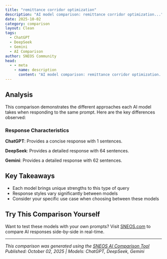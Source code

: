 ```yaml
---
title: "remittance corridor optimization"
description: "AI model comparison: remittance corridor optimization..."
date: 2025-10-02
category: comparison
layout: Clean
tags:
  - ChatGPT
  - DeepSeek
  - Gemini
  - AI Comparison
author: SNEOS Community
head:
  - - meta
    - name: description
      content: "AI model comparison: remittance corridor optimization..."
---
```


<ChatComparison
  title="remittance corridor optimization"
  prompt="remittance corridor optimization"
  :responses='{"ChatGPT": "Remittance corridor optimization refers to strategies and techniques used to enhance the efficiency, cost-effectiveness, and overall performance of money transfer routes between countries or regions. These corridors are the pathways through which remittances (money transfers from individuals working abroad to their home countries) flow, and optimizing them involves several key considerations:\n\n### Key Elements of Remittance Corridor Optimization\n\n1. **Cost Reduction**:\n - **Fees and Exchange Rates**: Analyze and minimize transaction fees and unfavorable exchange rates that consumers face when sending money.\n - **Negotiating with Providers**: Work with money transfer operators (MTOs) and banks to negotiate better deals for processing remittances.\n\n2. **Speed of Transfer**:\n - **Processing Times**: Enhance technologies or partnerships to reduce the time it takes for the money to be available to the recipient.\n - **Real-Time Transfers**: Implement systems that allow for near-instantaneous transfers.\n\n3. **Technology Utilization**:\n - **Blockchain and Fintech Solutions**: Explore innovative technology, like blockchain, to provide cheaper, faster, and more secure transfer methods.\n - **Mobile Money Solutions**: Integrate mobile wallets and mobile payment systems to reach unbanked populations more effectively.\n\n4. **Market Research**:\n - **Understanding Customer Needs**: Conduct surveys and research to understand the preferences and needs of senders and receivers.\n - **Competitor Analysis**: Keep an eye on the competition to see how they optimize their corridors.\n\n5. **Regulatory Compliance**:\n - **Stay Updated on Regulations**: Ensure compliance with international and local anti-money laundering (AML) and know your customer (KYC) requirements.\n - **Partnerships with Regulatory Bodies**: Work collaboratively with regulators to innovate while remaining compliant.\n\n6. **Risk Management**:\n - **Fraud Prevention**: Implement robust systems to detect fraud and mitigate risks associated with money transfers.\n - **Market Volatility**: Create strategies to handle currency fluctuations and their impact on remittance values.\n\n7. **Partnerships and Collaboration**:\n - **Cross-Border Partnerships**: Collaborate with local financial institutions, NGOs, and community organizations to reach more customers effectively.\n - **Integration with Local Businesses**: Partner with local businesses to facilitate easier access to services.\n\n8. **User Experience**:\n - **Simplifying Processes**: Streamline the remittance process to make it user-friendly, especially for those who may not be tech-savvy.\n - **Multilingual Support**: Provide services in multiple languages to cater to diverse customer bases.\n\n### Examples of Optimization Strategies\n\n- **Cost Comparisons**: Create transparent cost comparison tools for users to understand different service providers&#x27; fees and rates.\n- **Community Engagement**: Host community workshops to educate potential users about remittance options and services available.\n- **Tailored Services**: Develop personalized remittance solutions based on specific corridors to address unique challenges in sending money home, such as varying payment methods or local needs.\n\n### Conclusion\n\nOptimizing remittance corridors is essential for improving financial inclusion, supporting economic development in recipient countries, and enhancing the overall efficiency of cross-border money transfers. By focusing on technology, cost, user experience, compliance, and strategic partnerships, providers can create more effective systems that benefit senders and receivers alike.", "DeepSeek": "Of course. This is a fantastic and complex topic at the intersection of finance, technology, and development economics.\n\n**Remittance Corridor Optimization** is the systematic process of analyzing, improving, and managing the flow of money (remittances) between a specific sending country and a specific receiving country to make it **cheaper, faster, more accessible, transparent, and secure.**\n\nThink of it as a \u0022supply chain\u0022 for money, where the goal is to remove bottlenecks, reduce costs, and improve the end-user experience.\n\n---\n\n### The Core Problem: Why Optimization is Needed\n\nGlobally, remittances are a lifeline for millions, often exceeding foreign direct investment in low and middle-income countries. However, the system is plagued by inefficiencies:\n\n* **High Costs:** The global average cost to send $200 is still around 6.2% (as of late 2023), far above the UN\u0027s Sustainable Development Goal target of 3%. Some corridors are much more expensive.\n* **Slow Speed:** Traditional bank transfers can take several days.\n* **Lack of Transparency:** Hidden fees and unclear exchange rates.\n* **Limited Access:** Senders and receivers in rural areas may lack access to formal financial services.\n* **Regulatory Hurdles:** Compliance with Anti-Money Laundering (AML) and Counter-Financing of Terrorism (CFT) rules can be complex and slow down innovation.\n\n---\n\n### Key Levers for Optimizing a Corridor\n\nOptimization requires a multi-pronged approach targeting different parts of the ecosystem.\n\n#### 1. Cost Reduction\nThis is the most critical metric for most users.\n* **Increasing Competition:** Encouraging new players (especially digital FinTechs and Mobile Money operators) to challenge incumbent money transfer operators (MTOs) and banks.\n* **Promoting Price Transparency:** Mandating clear disclosure of all fees and the exchange rate upfront, allowing users to compare services easily.\n* **Infrastructure Efficiency:** Using blockchain/DLT (Distributed Ledger Technology) or more efficient payment rails to lower settlement costs between financial institutions.\n\n#### 2. Speed and Efficiency\n* **Digitalization:** Shifting from cash-based to account-based or wallet-based transfers, which are near-instantaneous.\n* **Real-Time Gross Settlement (RTGS) Systems:** Linking the domestic RTGS systems of the two countries to enable faster interbank settlements.\n* **Automated Compliance:** Using AI and RegTech to streamline AML/CFT checks, reducing manual review times.\n\n#### 3. Accessibility and Financial Inclusion\n* **Mobile Money Integration:** Partnering with telecom companies to allow senders to transfer directly to a mobile wallet in the recipient\u0027s country (e.g., Send from the USA to a M-Pesa wallet in Kenya).\n* **Agent Network Expansion:** Expanding the network of cash-in/cash-out points in remote areas.\n* **User-Centric Design:** Developing simple apps and interfaces in local languages for low-literacy users.\n\n#### 4. Regulatory and Policy Environment\n* **Harmonizing Regulations:** Aligning AML/CFT and KYC (Know Your Customer) requirements between the two countries to reduce duplication and friction.\n* **Supporting Interoperability:** Ensuring that different payment systems (e.g., one bank\u0027s app, another\u0027s mobile wallet) can \u0022talk\u0022 to each other.\n* **Data Protection Laws:** Establishing clear data privacy rules that build user trust without stifling innovation.\n\n#### 5. Transparency and User Empowerment\n* **Comparison Tools:** Supporting independent websites and apps (e.g., The World Bank\u0027s Remittance Prices Worldwide portal) that allow users to compare costs and services.\n* **Clear Disclosures:** Enforcing regulations that require a \u0022Total Cost to the User\u0022 disclosure, including all fees and the exchange rate margin.\n\n---\n\n### A Practical Framework for Optimization\n\nHere is a step-by-step approach to optimizing a specific corridor:\n\n1. **Corridor Diagnosis:**\n * **Map the Ecosystem:** Identify all key players: banks, MTOs (Western Union, MoneyGram), FinTechs (Wise, Remitly), Mobile Money operators, telecoms, regulators, and aggregators.\n * **Analyze the Data:** Gather data on volume, average transaction size, pricing, speed, and primary channels (cash-to-cash, digital-to-cash, etc.).\n * **Identify Pain Points:** Conduct user surveys to understand the biggest frustrations for senders and receivers.\n\n2. **Stakeholder Engagement:**\n * Form a working group with representatives from central banks, financial service providers, and consumer advocacy groups from **both** countries.\n\n3. **Develop an Action Plan:**\n * Based on the diagnosis, prioritize initiatives. For example:\n * *If the problem is cost:* Focus on promoting digital competitors and price transparency.\n * *If the problem is access:* Focus on expanding mobile money and agent networks.\n * *If the problem is slow settlements:* Focus on linking national payment systems.\n\n4. **Implementation and Monitoring:**\n * Execute the plan, pilot new solutions, and closely track KPIs like average cost, transfer time, and digital adoption rates.\n\n---\n\n### Real-World Examples of Successful Optimization\n\n* **Kenya -\u003E Uganda Corridor:** The deep integration of M-Pesa (Kenya) and MTN Mobile Money (Uganda) has created a highly efficient, low-cost, and fast digital corridor.\n* **UK -\u003E Poland Corridor:** High competition between traditional MTOs and digital-only FinTechs like Wise and Revolut has driven costs down and improved service quality.\n* **USA -\u003E Mexico Corridor:** Once dominated by cash, it\u0027s now seeing a surge in account-based and digital wallet transfers, driven by apps like Remitly and Viamericas, which offer lower fees and faster service.\n\n---\n\n### The Role of Technology in Optimization\n\n* **Blockchain/DLT:** Can create a direct, transparent, and near-instantaneous settlement layer between institutions, bypassing correspondent banks.\n* **APIs (Application Programming Interfaces):** Allow different financial systems to connect seamlessly. For example, a FinTech app can use an API to verify a recipient\u0027s bank account instantly.\n* **AI \u0026 Machine Learning:** Used for fraud detection, risk assessment, and automating compliance, reducing costs and transfer times.\n* **Big Data Analytics:** Helps providers understand user behavior to design better products and identify inefficiencies in the corridor.\n\n### Conclusion\n\n**Remittance corridor optimization is not a one-time project but a continuous process of improvement.** It requires collaboration between the public and private sectors in both the sending and receiving countries. The ultimate goal is to transform remittances from a costly necessity into an efficient, empowering financial tool that drives economic development and improves the lives of millions.", "Gemini": "Remittance corridor optimization is the process of improving the efficiency and cost-effectiveness of money transfers between two specific countries or regions. This involves minimizing the cost of sending and receiving money, reducing transfer times, and enhancing the overall user experience. Here\u0027s a breakdown of key areas and strategies for optimization:\n\n**1. Understanding the Remittance Corridor:**\n\n* **Volume and Flow:** Analyzing the amount of money moving between the sender and receiver countries.\n* **Sender and Receiver Demographics:** Understanding the profiles of those sending and receiving money (income levels, locations, tech literacy).\n* **Current Costs and Fees:** Identifying all costs associated with transfers (transaction fees, exchange rates, receiving fees).\n* **Transfer Methods Used:** Determining the prevalent methods (banks, money transfer operators (MTOs), mobile money, online platforms).\n* **Regulations:** Navigating the legal and regulatory landscape in both countries (KYC/AML requirements, reporting obligations, licensing).\n* **Competition:** Analyzing the competitive landscape of service providers in the corridor.\n* **Infrastructure:** Assessing the availability of banking infrastructure, internet access, and mobile phone penetration in both countries.\n* **Barriers to Entry:** Understanding the challenges new entrants face when trying to offer remittance services.\n\n**2. Key Strategies for Optimization:**\n\n* **Reducing Transaction Costs:**\n * **Negotiate Better Exchange Rates:** Work with financial institutions to secure favorable exchange rates, leveraging bulk transactions or establishing partnerships.\n * **Minimize Fees:** Reduce or eliminate hidden fees, explore partnerships to lower transfer fees, and offer competitive pricing compared to other providers. Transparency is crucial here.\n * **Explore Blockchain and Cryptocurrency Solutions:** These technologies can potentially bypass traditional banking systems, reducing transaction fees and settlement times. (However, regulatory compliance and volatility are key concerns.)\n * **Leverage Technology for Lower Overheads:** Online and mobile platforms can significantly reduce operational costs compared to brick-and-mortar locations.\n* **Increasing Speed and Efficiency:**\n * **Faster Settlement Times:** Implement technologies and processes that expedite settlement times. For example, direct integration with recipient banks can reduce delays.\n * **Automated Processes:** Automate KYC/AML processes, payment processing, and reporting to improve efficiency.\n * **Real-Time Tracking:** Provide senders and receivers with real-time tracking of their transactions.\n * **Multiple Payment Options:** Offer various sending and receiving options (e.g., bank transfer, mobile wallet, cash pickup) to cater to different preferences and infrastructure availability.\n* **Enhancing Accessibility and Convenience:**\n * **Wider Network of Agents:** Expand the network of agents and branches, especially in underserved areas.\n * **Mobile and Online Platforms:** Develop user-friendly mobile apps and online platforms that allow senders to easily initiate transfers from anywhere.\n * **Multilingual Support:** Provide customer support in the languages spoken by the sender and receiver communities.\n * **Simplified Processes:** Streamline the transfer process, making it easy to understand and navigate.\n * **Integration with Existing Services:** Partner with retailers, telecom companies, or other businesses to offer remittance services as part of a broader package.\n* **Improving Transparency and Trust:**\n * **Clear Fee Disclosure:** Clearly display all fees and exchange rates upfront before the transaction is initiated.\n * **Secure Transactions:** Implement robust security measures to protect against fraud and data breaches.\n * **Reliable Customer Support:** Provide responsive and helpful customer support to address any issues or concerns.\n * **Building Trust through Brand Reputation:** Establish a positive brand reputation by providing reliable and transparent services.\n* **Addressing Regulatory Compliance:**\n * **Robust KYC/AML Procedures:** Implement thorough Know Your Customer (KYC) and Anti-Money Laundering (AML) procedures to comply with regulations in both countries.\n * **Staying Up-to-Date with Regulations:** Continuously monitor and adapt to changes in regulatory requirements.\n * **Collaboration with Regulators:** Engage in open communication with regulators to ensure compliance and address any concerns.\n* **Financial Literacy and Education:**\n * **Educate Senders and Receivers:** Provide financial literacy programs to help senders and receivers make informed decisions about remittances.\n * **Promote Formal Channels:** Encourage the use of formal remittance channels by highlighting the benefits of security, transparency, and access to financial services.\n\n**3. Technology\u0027s Role:**\n\n* **Digital Wallets:** Provide convenient and secure storage and transfer of funds.\n* **Mobile Money:** Facilitate remittances in areas with high mobile phone penetration.\n* **APIs (Application Programming Interfaces):** Enable seamless integration with other financial institutions and platforms.\n* **AI (Artificial Intelligence):** Improve fraud detection, KYC/AML compliance, and customer service.\n* **Blockchain:** Potential for faster, cheaper, and more transparent transactions, but requires careful consideration of regulatory compliance and volatility.\n\n**4. Measuring Success:**\n\n* **Tracking Key Performance Indicators (KPIs):**\n * **Transaction Volume:** Total amount of money transferred.\n * **Transaction Value:** Average amount per transaction.\n * **Cost per Transaction:** The total cost associated with each transfer.\n * **Transfer Time:** The time it takes for money to reach the recipient.\n * **Customer Satisfaction:** Feedback from senders and receivers.\n * **Market Share:** The company\u0027s share of the remittance market in the corridor.\n* **Regularly Evaluate and Adjust Strategies:** Based on performance data, adjust strategies to further optimize the remittance corridor.\n\n**5. Challenges and Considerations:**\n\n* **Regulatory Uncertainty:** Rapid changes in regulations can create challenges for remittance providers.\n* **Competition:** The remittance market is highly competitive, requiring providers to constantly innovate and improve their services.\n* **Financial Inclusion:** Reaching unbanked and underbanked populations can be challenging.\n* **Fraud and Security Risks:** Remittance providers must be vigilant about protecting against fraud and security breaches.\n* **Exchange Rate Volatility:** Fluctuations in exchange rates can impact the value of remittances.\n* **Infrastructure Limitations:** Lack of access to banking infrastructure and internet connectivity in some areas can hinder the adoption of digital remittance services.\n\n**In conclusion, optimizing a remittance corridor requires a comprehensive approach that considers the specific needs and challenges of both sender and receiver countries. By focusing on reducing costs, increasing speed, enhancing accessibility, improving transparency, and ensuring regulatory compliance, remittance providers can make it easier and more affordable for people to send money to their loved ones.**\n"}' 
  published-date="11:01"
/>

## Analysis

This comparison demonstrates the different approaches each AI model takes when responding to the same prompt. Here are the key differences observed:

### Response Characteristics

**ChatGPT**: Provides a concise response with 1 sentences. 

**DeepSeek**: Provides a detailed response with 64 sentences. 

**Gemini**: Provides a detailed response with 62 sentences. 

## Key Takeaways

- Each model brings unique strengths to this type of query
- Response styles vary significantly between models
- Consider your specific use case when choosing between these models

## Try This Comparison Yourself

Want to test these models with your own prompts? Visit [SNEOS.com](https://sneos.com) to compare AI responses side-by-side in real-time.

---

*This comparison was generated using the [SNEOS AI Comparison Tool](https://sneos.com)*
*Published: October 02, 2025 | Models: ChatGPT, DeepSeek, Gemini*
